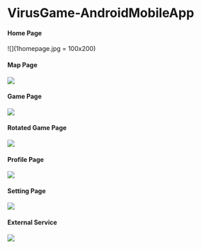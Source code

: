 # VirusGame-AndroidMobileApp
#### Home Page
![](1homepage.jpg = 100x200)
#### Map Page
![](2mappage.jpg)
#### Game Page
![](3gamepage.jpg)
#### Rotated Game Page
![](4rotatedgamepage.jpg)
#### Profile Page
![](5profile.jpg)
#### Setting Page
![](6settingpage.jpg)
#### External Service
![](7externalpage.jpg)
